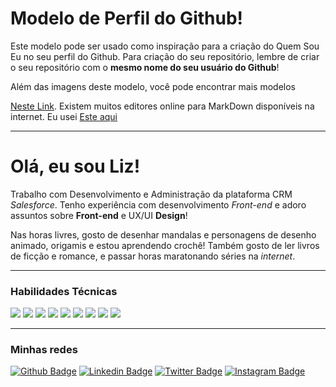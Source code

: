 # Modelo de Perfil do Github!

Este modelo pode ser usado como inspiração para a criação do Quem Sou Eu no seu perfil do Github. Para criação do seu repositório, lembre de criar o seu repositório com o **mesmo nome do seu usuário do Github**!

Além das imagens deste modelo, você pode encontrar mais modelos 

[Neste Link](https://dev.to/envoy_/150-badges-for-github-pnk). Existem muitos editores online para MarkDown disponíveis na internet. Eu usei [Este aqui](https://pandao.github.io/editor.md/en.html)

------------

# Olá, eu sou Liz!

Trabalho com Desenvolvimento e Administração da plataforma CRM *Salesforce*. Tenho experiência com desenvolvimento *Front-end* e adoro assuntos sobre **Front-end** e UX/UI **Design**! 

Nas horas livres, gosto de desenhar mandalas e personagens de desenho animado, origamis e estou aprendendo crochê! Também gosto de ler livros de ficção e romance, e passar horas maratonando séries na *internet*.

------------

### Habilidades Técnicas

[![](https://img.shields.io/badge/CSS-239120?&style=for-the-badge&logo=css3&logoColor=white)]() [![](https://img.shields.io/badge/Sass-CC6699?style=for-the-badge&logo=sass&logoColor=white)]() [![](https://img.shields.io/badge/HTML-239120?style=for-the-badge&logo=html5&logoColor=white)]() [![](https://img.shields.io/badge/JavaScript-F7DF1E?style=for-the-badge&logo=javascript&logoColor=black)]() [![](https://img.shields.io/badge/TypeScript-007ACC?style=for-the-badge&logo=typescript&logoColor=white)]() [![](https://img.shields.io/badge/React-20232A?style=for-the-badge&logo=react&logoColor=61DAFB)]() [![](https://img.shields.io/badge/MySQL-00000F?style=for-the-badge&logo=mysql&logoColor=white)]() [![](https://img.shields.io/badge/Java-ED8B00?style=for-the-badge&logo=java&logoColor=white)]() [![](https://img.shields.io/badge/C%23-239120?style=for-the-badge&logo=c-sharp&logoColor=white)]()

------------

### Minhas redes

[![Github Badge](https://img.shields.io/badge/-Github-000?style=flat-square&logo=Github&logoColor=white&link=https://github.com/lizvidotti91)](https://github.com/lizvidotti91) [![Linkedin Badge](https://img.shields.io/badge/-LinkedIn-blue?style=flat-square&logo=Linkedin&logoColor=white&link=https://www.linkedin.com/in/elisetevidotti/)](https://www.linkedin.com/in/elisetevidotti/) [![Twitter Badge](https://img.shields.io/badge/-Twitter-1ca0f1?style=flat-square&labelColor=1ca0f1&logo=twitter&logoColor=white&link=https://twitter.com/lizvidotti)](https://twitter.com/lizvidotti) [![Instagram Badge](https://img.shields.io/badge/Instagram-E4405F?style=flat-square&logo=instagram&logoColor=white)](https://www.instagram.com/365lizes/)
